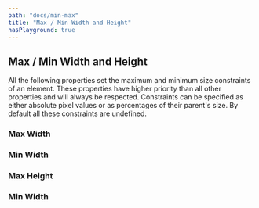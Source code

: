 ```yaml
---
path: "docs/min-max"
title: "Max / Min Width and Height"
hasPlayground: true
---
```


## Max / Min Width and Height

All the following properties set the maximum and minimum size constraints of an element.
These properties have higher priority than all other properties and will always be respected.
Constraints can be specified as either absolute pixel values or as percentages of their
parent's size. By default all these constraints are undefined.

### Max Width

<controls prop="maxWidth"></controls>

### Min Width

<controls prop="minWidth"></controls>

### Max Height

<controls prop="maxHeight"></controls>

### Min Width

<controls prop="minHeight"></controls>
